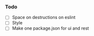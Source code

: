 ### Todo
- [ ] Space on destructions on eslint
- [ ] Style
- [ ] Make one package.json for ui and rest
